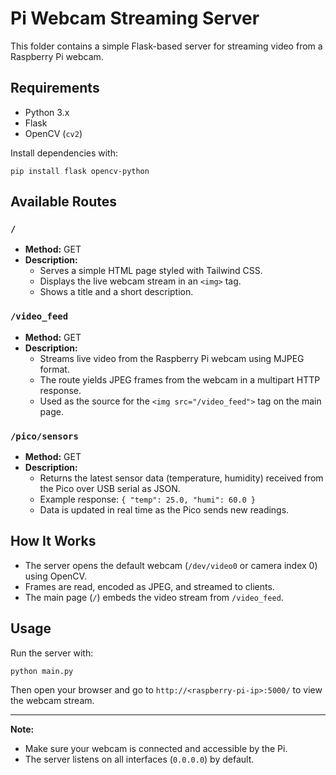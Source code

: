# Pi Webcam Streaming Server

This folder contains a simple Flask-based server for streaming video from a Raspberry Pi webcam.

## Requirements

- Python 3.x
- Flask
- OpenCV (`cv2`)

Install dependencies with:

```
pip install flask opencv-python
```


## Available Routes

### `/`

- **Method:** GET
- **Description:**
  - Serves a simple HTML page styled with Tailwind CSS.
  - Displays the live webcam stream in an `<img>` tag.
  - Shows a title and a short description.

### `/video_feed`

- **Method:** GET
- **Description:**
  - Streams live video from the Raspberry Pi webcam using MJPEG format.
  - The route yields JPEG frames from the webcam in a multipart HTTP response.
  - Used as the source for the `<img src="/video_feed">` tag on the main page.

### `/pico/sensors`

- **Method:** GET
- **Description:**
  - Returns the latest sensor data (temperature, humidity) received from the Pico over USB serial as JSON.
  - Example response: `{ "temp": 25.0, "humi": 60.0 }`
  - Data is updated in real time as the Pico sends new readings.

## How It Works

- The server opens the default webcam (`/dev/video0` or camera index 0) using OpenCV.
- Frames are read, encoded as JPEG, and streamed to clients.
- The main page (`/`) embeds the video stream from `/video_feed`.

## Usage

Run the server with:

```
python main.py
```

Then open your browser and go to `http://<raspberry-pi-ip>:5000/` to view the webcam stream.

---

**Note:**

- Make sure your webcam is connected and accessible by the Pi.
- The server listens on all interfaces (`0.0.0.0`) by default.
